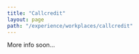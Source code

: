 ```yaml
---
title: "Callcredit"
layout: page
path: "/experience/workplaces/callcredit"
---
```


More info soon...

